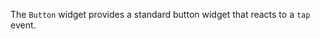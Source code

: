 The `Button` widget provides a standard button widget that reacts to a `tap` event.
<snippet id='import-button-widget'/>
<snippet id='import-button-widget-ts'/>